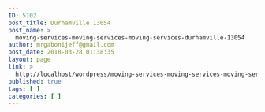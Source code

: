 ```yaml
---
ID: 5102
post_title: Durhamville 13054
post_name: >
  moving-services-moving-services-moving-services-durhamville-13054
author: mrgabonijeff@gmail.com
post_date: 2018-03-28 01:38:35
layout: page
link: >
  http://localhost/wordpress/moving-services-moving-services-moving-services-durhamville-13054/
published: true
tags: [ ]
categories: [ ]
---
```

